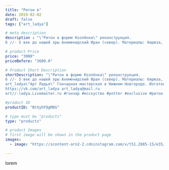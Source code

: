 ```yaml
---
title: "Ритон в"
date: 2019-02-02
draft: false
tags: ["art_ladya"]

# meta description
description : "\"Ритон в форме Козлёнка\" реконструкция.
6 //- 5 век до нашей эры Ахеменидский Иран (север). Материалы: бирюза, лазурь, золото. Хранился в Abegg Stiftung museu"

# product Price
price: "3000"
priceBefore: "3600.0"

# Product Short Description
shortDescription: "\"Ритон в форме Козлёнка\" реконструкция.
6 //- 5 век до нашей эры Ахеменидский Иран (север). Материалы: бирюза, лазурь, золото. Хранился в Abegg Stiftung museum Riggisberg (Швейцария).
art_ladya\"Арт Ладья\" Гончарная мастерская в Нижнем Новгороде. Изготовление керамики и мастер//-классы по обучению. 
https://vk.com/art_ladya art_ladya@mail.ru 
art//-ladya.Livemaster.ru #гончар #исскуство #potter #exclusive #ритон #керамикаручнаяработа #керамиканазаказ #handmade #керамика #гончарнаяпосуда #эксклюзивнаякерамика #painter #античныекубки #decor #ceramicar #nntoday #claygoods #restaurant #earthenware #ceramic #design #cup #козёл #ceramicart #riton #иран #clay #авторскаякерамика #древнийритон"

#product ID
productID: "BtXyhFOgM8G"

# type must be "products"
type: "products"

# product Images
# first image will be shown in the product page
images:
  - image: "https://scontent-arn2-2.cdninstagram.com/v/t51.2885-15/e35/50041799_237553160489400_6456696003482511091_n.jpg?tp=1&_nc_ht=scontent-arn2-2.cdninstagram.com&_nc_cat=100&_nc_ohc=yjU4f8iPqi8AX_0JO4x&ccb=7-4&oh=0b18b9b3ab0aebdc5d0cc03cabb87a0c&oe=60840EBE&_nc_sid=86f79a&ig_cache_key=MTk3MDI2NTUzNzY3ODIwMDU4Mg%3D%3D.2-ccb7-4"

---
```

lorem

